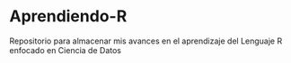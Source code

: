 # Aprendiendo-R
Repositorio para almacenar mis avances en el aprendizaje del Lenguaje R enfocado en Ciencia de Datos
